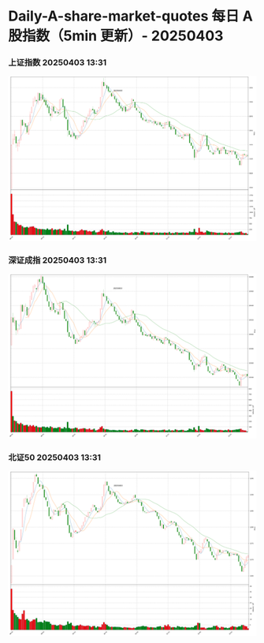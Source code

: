 
# Daily-A-share-market-quotes 每日 A 股指数（5min 更新）- 20250403

### 上证指数 20250403 13:31
![](./fig/2025/4/20250403-sh000001.png)

### 深证成指 20250403 13:31
![](./fig/2025/4/20250403-sz399001.png)

### 北证50 20250403 13:31
![](./fig/2025/4/20250403-bj899050.png)
